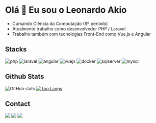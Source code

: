 # Olá 👋 Eu sou o Leonardo Akio 

- Cursando Ciência da Computação (6º período)
- Atualmente trabalho como desenvolvedor PHP / Laravel 
- Trabalho também com tecnologias Front-End como Vue.js e Angular

## Stacks

<p>
    <img alt="php" src="https://img.shields.io/badge/PHP-777BB4?style=for-the-badge&logo=php&logoColor=white">
    <img alt="laravel" src="https://img.shields.io/badge/Laravel-FF2D20?style=for-the-badge&logo=laravel&logoColor=white">
    <img alt="angular" src="https://img.shields.io/badge/Angular-DD0031?style=for-the-badge&logo=angular&logoColor=white">
    <img alt="vuejs" src="https://img.shields.io/badge/Vue.js-35495E?style=for-the-badge&logo=vue.js&logoColor=4FC08D">
    <img alt="docker" src="https://img.shields.io/badge/Docker-2496ED?style=for-the-badge&logo=docker&logoColor=white">
    <img alt="sqlserver" src="https://img.shields.io/badge/Microsoft_SQL_Server-CC2927?style=for-the-badge&logo=microsoft-sql-server&logoColor=white">
    <img alt="mysql" src="https://img.shields.io/badge/MySQL-00000F?style=for-the-badge&logo=mysql&logoColor=white">
</p>

## Github Stats

![GitHub stats](https://github-readme-stats.vercel.app/api?username=akioleo&show_icons=true&&theme=dracula)
[![Top Langs](https://github-readme-stats.vercel.app/api/top-langs/?username=akioleo&layout=compact&theme=dracula)](https://github.com/headrockz/github-readme-stats)

## Contact

<a href="https://www.linkedin.com/in/leonardo-akio/" target="_blank"><img src="https://img.shields.io/badge/-LinkedIn-%230077B5?style=for-the-badge&logo=linkedin&logoColor=white" target="_blank"></a> 
<a href="mailto:akioleonardo@gmail.com" target="_blank"><img src="https://img.shields.io/badge/Gmail-D14836?style=for-the-badge&logo=gmail&logoColor=white" target="_blank"></a>
<a title="leoakio#1154" target="_blank"><img src="https://img.shields.io/badge/Discord-7289DA?style=for-the-badge&logo=discord&logoColor=white" target="_blank"></a> 

